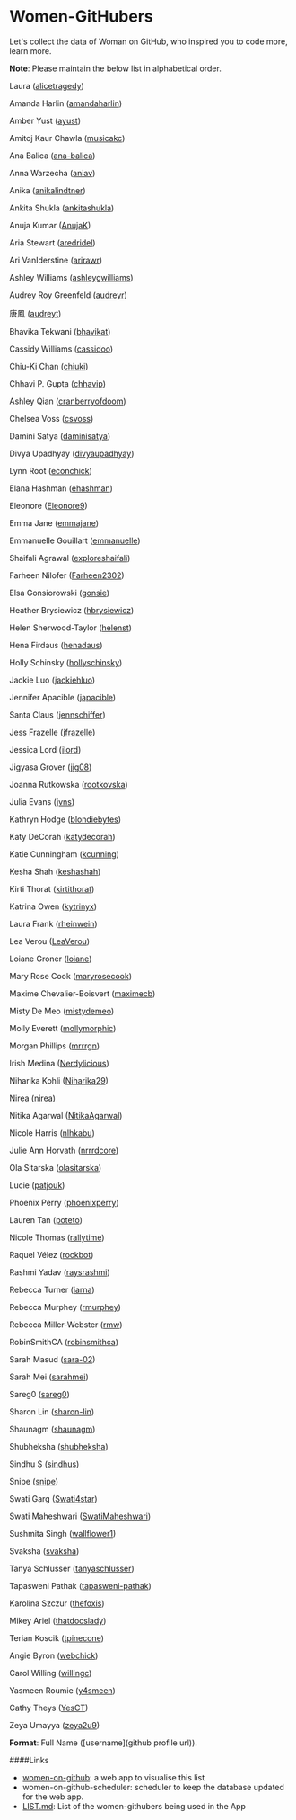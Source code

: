 # Women-GitHubers
Let's collect the data of Woman on GitHub, who inspired you to code more, learn more.

**Note**: Please maintain the below list in alphabetical order.

Laura ([alicetragedy](https://github.com/alicetragedy))

Amanda Harlin ([amandaharlin](https://github.com/amandaharlin))

Amber Yust ([ayust](https://github.com/ayust))

Amitoj Kaur Chawla ([musicakc](https://github.com/musicakc))

Ana Balica ([ana-balica](https://github.com/ana-balica))

Anna Warzecha ([aniav](https://github.com/aniav))

Anika ([anikalindtner](https://github.com/anikalindtner))

Ankita Shukla ([ankitashukla](https://github.com/ankitashukla))

Anuja Kumar ([AnujaK](https://github.com/AnujaK))

Aria Stewart ([aredridel](https://github.com/aredridel))

Ari VanIderstine ([arirawr](https://github.com/arirawr))

Ashley Williams ([ashleygwilliams](https://github.com/ashleygwilliams))

Audrey Roy Greenfeld ([audreyr](https://github.com/audreyr))

唐鳳 ([audreyt](https://github.com/audreyt))

Bhavika Tekwani ([bhavikat](https://github.com/bhavikat))

Cassidy Williams ([cassidoo](https://github.com/cassidoo))

Chiu-Ki Chan ([chiuki](https://github.com/chiuki))

Chhavi P. Gupta ([chhavip](https://github.com/chhavip))

Ashley Qian ([cranberryofdoom](https://github.com/cranberryofdoom))

Chelsea Voss ([csvoss](https://github.com/csvoss))

Damini Satya ([daminisatya](https://github.com/daminisatya))

Divya Upadhyay ([divyaupadhyay](https://github.com/divyaupadhyay))

Lynn Root ([econchick](https://github.com/econchick))

Elana Hashman ([ehashman](https://github.com/ehashman))

Eleonore ([Eleonore9](https://github.com/Eleonore9))

Emma Jane ([emmajane](https://github.com/emmajane))

Emmanuelle Gouillart ([emmanuelle](https://github.com/emmanuelle))

Shaifali Agrawal ([exploreshaifali](https://github.com/exploreshaifali))

Farheen Nilofer ([Farheen2302](https://github.com/Farheen2302))

Elsa Gonsiorowski ([gonsie](https://github.com/gonsie))

Heather Brysiewicz ([hbrysiewicz](https://github.com/hbrysiewicz))

Helen Sherwood-Taylor ([helenst](https://github.com/helenst))

Hena Firdaus ([henadaus](https://github.com/henadaus))

Holly Schinsky ([hollyschinsky](https://github.com/hollyschinsky))

Jackie Luo ([jackiehluo](https://github.com/jackiehluo))

Jennifer Apacible ([japacible](https://github.com/japacible))

Santa Claus ([jennschiffer](https://github.com/jennschiffer))

Jess Frazelle ([jfrazelle](https://github.com/jfrazelle))

Jessica Lord ([jlord](https://github.com/jlord))

Jigyasa Grover ([jig08](https://github.com/jig08))

Joanna Rutkowska ([rootkovska](https://github.com/rootkovska))

Julia Evans ([jvns](https://github.com/jvns))

Kathryn Hodge ([blondiebytes](https://github.com/blondiebytes))

Katy DeCorah ([katydecorah](https://github.com/katydecorah))

Katie Cunningham ([kcunning](https://github.com/kcunning))

Kesha Shah ([keshashah](https://github.com/keshashah))

Kirti Thorat ([kirtithorat](https://github.com/kirtithorat))

Katrina Owen ([kytrinyx](https://github.com/kytrinyx))

Laura Frank ([rheinwein](https://github.com/rheinwein))

Lea Verou ([LeaVerou](https://github.com/LeaVerou))

Loiane Groner ([loiane](https://github.com/loiane))

Mary Rose Cook ([maryrosecook](https://github.com/maryrosecook))

Maxime Chevalier-Boisvert ([maximecb](https://github.com/maximecb))

Misty De Meo ([mistydemeo](https://github.com/mistydemeo))

Molly Everett ([mollymorphic](https://github.com/mollymorphic))

Morgan Phillips ([mrrrgn](https://github.com/mrrrgn))

Irish Medina ([Nerdylicious](https://github.com/Nerdylicious))

Niharika Kohli ([Niharika29](https://github.com/Niharika29))

Nirea ([nirea](https://github.com/nirea))

Nitika Agarwal ([NitikaAgarwal](https://github.com/NitikaAgarwal))

Nicole Harris ([nlhkabu](https://github.com/nlhkabu))

Julie Ann Horvath ([nrrrdcore](https://github.com/nrrrdcore))

Ola Sitarska ([olasitarska](https://github.com/olasitarska))

Lucie ([patjouk](https://github.com/patjouk))

Phoenix Perry ([phoenixperry](https://github.com/phoenixperry))

Lauren Tan ([poteto](https://github.com/poteto))

Nicole Thomas ([rallytime](https://github.com/rallytime))

Raquel Vélez ([rockbot](https://github.com/rockbot))

Rashmi Yadav ([raysrashmi](https://github.com/raysrashmi))

Rebecca Turner ([iarna](https://github.com/iarna))

Rebecca Murphey ([rmurphey](https://github.com/rmurphey))

Rebecca Miller-Webster ([rmw](https://github.com/rmw))

RobinSmithCA ([robinsmithca](https://github.com/robinsmithca))

Sarah Masud ([sara-02](https://github.com/sara-02))

Sarah Mei ([sarahmei](https://github.com/sarahmei))

Sareg0 ([sareg0](https://github.com/sareg0))

Sharon Lin ([sharon-lin](https://github.com/sharon-lin))

Shaunagm ([shaunagm](https://github.com/shaunagm))

Shubheksha ([shubheksha](https://github.com/shubheksha))

Sindhu S ([sindhus](https://github.com/sindhus))

Snipe ([snipe](https://github.com/snipe))

Swati Garg ([Swati4star](https://github.com/Swati4star))

Swati Maheshwari ([SwatiMaheshwari](https://github.com/SwatiMaheshwari))

Sushmita Singh ([wallflower1](https://github.com/wallflower1))

Svaksha ([svaksha](https://github.com/svaksha))

Tanya Schlusser ([tanyaschlusser](https://github.com/tanyaschlusser))

Tapasweni Pathak ([tapasweni-pathak](https://github.com/tapasweni-pathak))

Karolina Szczur ([thefoxis](https://github.com/thefoxis))

Mikey Ariel ([thatdocslady](https://github.com/thatdocslady))

Terian Koscik ([tpinecone](https://github.com/tpinecone))

Angie Byron ([webchick](https://github.com/webchick))

Carol Willing ([willingc](https://github.com/willingc))

Yasmeen Roumie ([y4smeen](https://github.com/y4smeen))

Cathy Theys ([YesCT](https://github.com/YesCT))

Zeya Umayya ([zeya2u9](https://github.com/zeya2u9))

**Format**: Full Name (\[username\](github profile url)).

####Links

- [women-on-github](https://women-on-github.herokuapp.com/): a web app to visualise this list
- women-on-github-scheduler: scheduler to keep the database updated for the web app.
- [LIST.md](https://github.com/tapasweni-pathak/Women-GitHubers/blob/master/LIST.md): List of the women-githubers being used in the App
